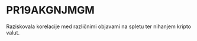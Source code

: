 # PR19AKGNJMGM
Raziskovala korelacije med različnimi objavami na spletu ter nihanjem kripto valut. 

